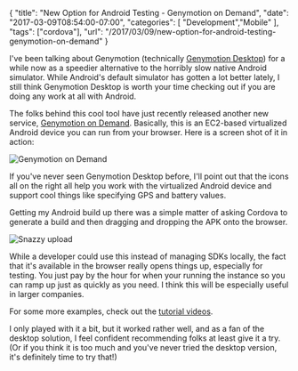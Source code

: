 
{
	"title": "New Option for Android Testing - Genymotion on Demand",
	"date": "2017-03-09T08:54:00-07:00",
	"categories": [
		"Development","Mobile"
	],
	"tags": ["cordova"],
	"url": "/2017/03/09/new-option-for-android-testing-genymotion-on-demand"
}

I've been talking about Genymotion (technically [Genymotion Desktop](https://www.genymotion.com/desktop/)) for a while now as a speedier alternative to the horribly slow native Android simulator. While Android's default simulator has gotten a lot better lately, I still think Genymotion Desktop is worth your time checking out if you are doing any work at all with Android. 

The folks behind this cool tool have just recently released another new service, [Genymotion on Demand](https://www.genymotion.com/on-demand/). Basically, this is an EC2-based virtualized Android device you can run from your browser. Here is a screen shot of it in action:

![Genymotion on Demand](https://static.raymondcamden.com/images/2017/3/geny1.png)

If you've never seen Genymotion Desktop before, I'll point out that the icons all on the right all help you work with the virtualized Android device and support cool things like specifying GPS and battery values. 

Getting my Android build up there was a simple matter of asking Cordova to generate a build and then dragging and dropping the APK onto the browser. 

![Snazzy upload](https://static.raymondcamden.com/images/2017/3/geny2.png)

While a developer could use this instead of managing SDKs locally, the fact that it's available in the browser really opens things up, especially for testing. You just pay by the hour for when your running the instance so you can ramp up just as quickly as you need. I think this will be especially useful in larger companies. 

For some more examples, check out the [tutorial videos](https://www.genymotion.com/help/on-demand/tutorial/).

I only played with it a bit, but it worked rather well, and as a fan of the desktop solution, I feel confident recommending folks at least give it a try. (Or if you think it is too much and you've never tried the desktop version, it's definitely time to try that!)
